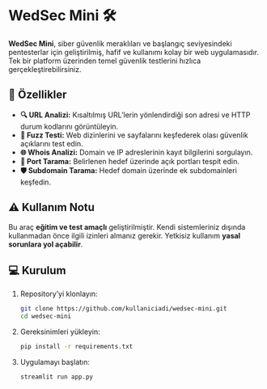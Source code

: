 # WedSec Mini 🛠️

**WedSec Mini**, siber güvenlik meraklıları ve başlangıç seviyesindeki pentesterlar için geliştirilmiş, hafif ve kullanımı kolay bir web uygulamasıdır. Tek bir platform üzerinden temel güvenlik testlerini hızlıca gerçekleştirebilirsiniz.  

## 🚀 Özellikler
- **🔍 URL Analizi:** Kısaltılmış URL’lerin yönlendirdiği son adresi ve HTTP durum kodlarını görüntüleyin.  
- **🧪 Fuzz Testi:** Web dizinlerini ve sayfalarını keşfederek olası güvenlik açıklarını test edin.  
- **🌐 Whois Analizi:** Domain ve IP adreslerinin kayıt bilgilerini sorgulayın.  
- **📡 Port Tarama:** Belirlenen hedef üzerinde açık portları tespit edin.  
- **🛡️ Subdomain Tarama:** Hedef domain üzerinde ek subdomainleri keşfedin.  

## ⚠️ Kullanım Notu
Bu araç **eğitim ve test amaçlı** geliştirilmiştir. Kendi sistemleriniz dışında kullanmadan önce ilgili izinleri almanız gerekir. Yetkisiz kullanım **yasal sorunlara yol açabilir**.  

## 💻 Kurulum
1. Repository’yi klonlayın:  
   ```bash
   git clone https://github.com/kullaniciadi/wedsec-mini.git
   cd wedsec-mini
   ```  

2. Gereksinimleri yükleyin:  
   ```bash
   pip install -r requirements.txt
   ```  

3. Uygulamayı başlatın:  
   ```bash
   streamlit run app.py
   ```  

